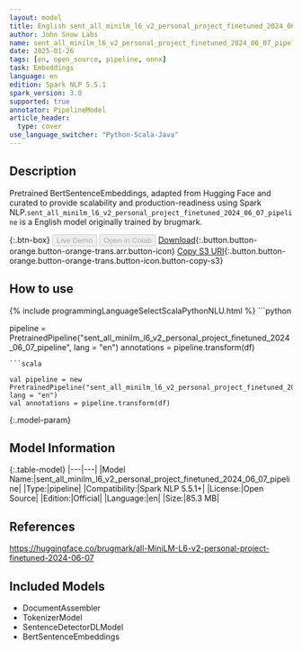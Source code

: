 ```yaml
---
layout: model
title: English sent_all_minilm_l6_v2_personal_project_finetuned_2024_06_07_pipeline pipeline BertSentenceEmbeddings from brugmark
author: John Snow Labs
name: sent_all_minilm_l6_v2_personal_project_finetuned_2024_06_07_pipeline
date: 2025-01-26
tags: [en, open_source, pipeline, onnx]
task: Embeddings
language: en
edition: Spark NLP 5.5.1
spark_version: 3.0
supported: true
annotator: PipelineModel
article_header:
  type: cover
use_language_switcher: "Python-Scala-Java"
---
```


## Description

Pretrained BertSentenceEmbeddings, adapted from Hugging Face and curated to provide scalability and production-readiness using Spark NLP.`sent_all_minilm_l6_v2_personal_project_finetuned_2024_06_07_pipeline` is a English model originally trained by brugmark.

{:.btn-box}
<button class="button button-orange" disabled>Live Demo</button>
<button class="button button-orange" disabled>Open in Colab</button>
[Download](https://s3.amazonaws.com/auxdata.johnsnowlabs.com/public/models/sent_all_minilm_l6_v2_personal_project_finetuned_2024_06_07_pipeline_en_5.5.1_3.0_1737900636125.zip){:.button.button-orange.button-orange-trans.arr.button-icon}
[Copy S3 URI](s3://auxdata.johnsnowlabs.com/public/models/sent_all_minilm_l6_v2_personal_project_finetuned_2024_06_07_pipeline_en_5.5.1_3.0_1737900636125.zip){:.button.button-orange.button-orange-trans.button-icon.button-copy-s3}

## How to use



<div class="tabs-box" markdown="1">
{% include programmingLanguageSelectScalaPythonNLU.html %}
```python

pipeline = PretrainedPipeline("sent_all_minilm_l6_v2_personal_project_finetuned_2024_06_07_pipeline", lang = "en")
annotations =  pipeline.transform(df)   

```
```scala

val pipeline = new PretrainedPipeline("sent_all_minilm_l6_v2_personal_project_finetuned_2024_06_07_pipeline", lang = "en")
val annotations = pipeline.transform(df)

```
</div>

{:.model-param}
## Model Information

{:.table-model}
|---|---|
|Model Name:|sent_all_minilm_l6_v2_personal_project_finetuned_2024_06_07_pipeline|
|Type:|pipeline|
|Compatibility:|Spark NLP 5.5.1+|
|License:|Open Source|
|Edition:|Official|
|Language:|en|
|Size:|85.3 MB|

## References

https://huggingface.co/brugmark/all-MiniLM-L6-v2-personal-project-finetuned-2024-06-07

## Included Models

- DocumentAssembler
- TokenizerModel
- SentenceDetectorDLModel
- BertSentenceEmbeddings